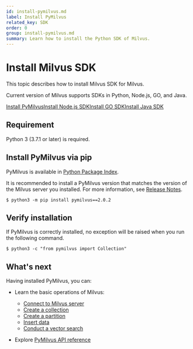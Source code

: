 ```yaml
---
id: install-pymilvus.md
label: Install PyMilvus
related_key: SDK
order: 0
group: install-pymilvus.md
summary: Learn how to install the Python SDK of Milvus.
---
```


# Install Milvus SDK

This topic describes how to install Milvus SDK for Milvus.

Current version of Milvus supports SDKs in Python, Node.js, GO, and Java.

<div class="tab-wrapper"><a href="install-pymilvus.md" class='active '>Install PyMilvus</a><a href="install-node.md" class=''>Install Node.js SDK</a><a href="install-go.md" class=''>Install GO SDK</a><a href="install-java.md" class=''>Install Java SDK</a></div>

## Requirement

Python 3 (3.7.1 or later) is required.


## Install PyMilvus via pip

PyMilvus is available in [Python Package Index](https://pypi.org/project/pymilvus/).

<div class="alert note">
It is recommended to install a PyMilvus version that matches the version of the Milvus server you installed. For more information, see <a href="release_notes.md">Release Notes</a>.
</div>

```
$ python3 -m pip install pymilvus==2.0.2
```

## Verify installation

If PyMilvus is correctly installed, no exception will be raised when you run the following command.

```
$ python3 -c "from pymilvus import Collection"
```



## What's next

Having installed PyMilvus, you can:

- Learn the basic operations of Milvus:
  - [Connect to Milvus server](manage_connection.md)
  - [Create a collection](create_collection.md)
  - [Create a partition](create_partition.md)
  - [Insert data](insert_data.md)
  - [Conduct a vector search](search.md)

- Explore [PyMilvus API reference](/api-reference/pymilvus/v2.0.2/About.md)
